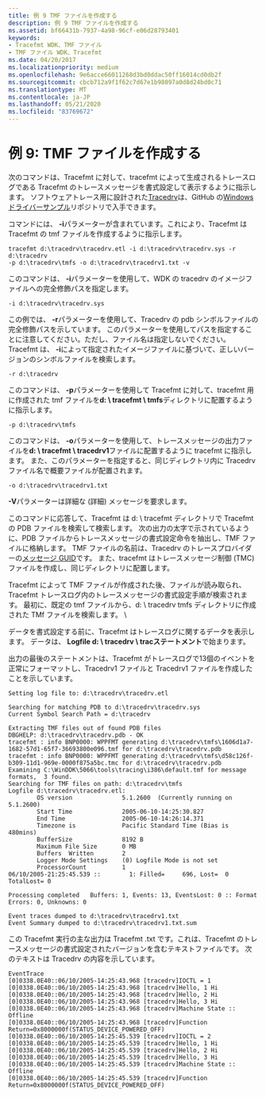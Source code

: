 ```yaml
---
title: 例 9 TMF ファイルを作成する
description: 例 9 TMF ファイルを作成する
ms.assetid: bf66431b-7937-4a98-96cf-e06d28793401
keywords:
- Tracefmt WDK、TMF ファイル
- TMF ファイル WDK、Tracefmt
ms.date: 04/20/2017
ms.localizationpriority: medium
ms.openlocfilehash: 9e6acce66011268d3bd0ddac50ff16014cd0db2f
ms.sourcegitcommit: cbcb712a9f1f62c7d67e1b98097a0d8d24bd0c71
ms.translationtype: MT
ms.contentlocale: ja-JP
ms.lasthandoff: 05/21/2020
ms.locfileid: "83769672"
---
```

# <a name="example-9-creating-a-tmf-file"></a>例 9: TMF ファイルを作成する


次のコマンドは、Tracefmt に対して、tracefmt によって生成されるトレースログである Tracefmt のトレースメッセージを書式設定して表示するように指示します。 ソフトウェアトレース用に設計された[Tracedrv](https://github.com/Microsoft/Windows-driver-samples/tree/master/general/tracing/tracedriver)は、GitHub の[Windows ドライバーサンプル](https://github.com/Microsoft/Windows-driver-samples)リポジトリで入手できます。

コマンドには、 **-i**パラメーターが含まれています。これにより、Tracefmt は Tracefmt の tmf ファイルを作成するように指示します。

```
tracefmt d:\tracedrv\tracedrv.etl -i d:\tracedrv\tracedrv.sys -r d:\tracedrv 
-p d:\tracedrv\tmfs -o d:\tracedrv\tracedrv1.txt -v
```

このコマンドは、 **-i**パラメーターを使用して、WDK の tracedrv のイメージファイルへの完全修飾パスを指定します。

```
-i d:\tracedrv\tracedrv.sys
```

この例では、 **-r**パラメーターを使用して、Tracedrv の pdb シンボルファイルの完全修飾パスを示しています。 このパラメーターを使用してパスを指定することに注意してください。ただし、ファイル名は指定しないでください。 Tracefmt は、 **-i**によって指定されたイメージファイルに基づいて、正しいバージョンのシンボルファイルを検索します。

```
-r d:\tracedrv
```

このコマンドは、 **-p**パラメーターを使用して Tracefmt に対して、tracefmt 用に作成された tmf ファイルを**d: \\ tracefmt \\ tmfs**ディレクトリに配置するように指示します。

```
-p d:\tracedrv\tmfs
```

このコマンドは、 **-o**パラメーターを使用して、トレースメッセージの出力ファイルを**d: \\ tracefmt \\ tracedrv1**ファイルに配置するように tracefmt に指示します。 また、このパラメーターを指定すると、同じディレクトリ内に Tracedrv ファイル名で概要ファイルが配置されます。

```
-o d:\tracedrv\tracedrv1.txt
```

**-V**パラメーターは詳細な (詳細) メッセージを要求します。

このコマンドに応答して、Tracefmt は d: \\ tracefmt ディレクトリで Tracefmt の PDB ファイルを検索して検索します。 次の出力の太字で示されているように、PDB ファイルからトレースメッセージの書式設定命令を抽出し、TMF ファイルに格納します。 TMF ファイルの名前は、Tracedrv のトレースプロバイダーの[メッセージ GUID](message-guid.md)です。 また、tracefmt はトレースメッセージ制御 (TMC) ファイルを作成し、同じディレクトリに配置します。

Tracefmt によって TMF ファイルが作成された後、ファイルが読み取られ、Tracefmt トレースログ内のトレースメッセージの書式設定手順が検索されます。 最初に、既定の tmf ファイルから、d: \\ tracedrv tmfs ディレクトリに作成された TMf ファイルを検索します。 \\

データを書式設定する前に、Tracefmt はトレースログに関するデータを表示します。 データは、 **Logfile d: \\ tracedrv \\ tracステートメント**で始まります。

出力の最後のステートメントは、Tracefmt がトレースログで13個のイベントを正常にフォーマットし、Tracedrv1 ファイルと Tracedrv1 ファイルを作成したことを示しています。

```
Setting log file to: d:\tracedrv\tracedrv.etl

Searching for matching PDB to d:\tracedrv\tracedrv.sys
Current Symbol Search Path = d:\tracedrv

Extracting TMF files out of found PDB files
DBGHELP: d:\tracedrv\tracedrv.pdb - OK
tracefmt : info BNP0000: WPPFMT generating d:\tracedrv\tmfs\1606d1a7-1682-57d1-65f7-36693800e096.tmf for d:\tracedrv\tracedrv.pdb
tracefmt : info BNP0000: WPPFMT generating d:\tracedrv\tmfs\d58c126f-b309-11d1-969e-0000f875a5bc.tmc for d:\tracedrv\tracedrv.pdb
Examining C:\WinDDK\5066\tools\tracing\i386\default.tmf for message formats,  3 found.
Searching for TMF files on path: d:\tracedrv\tmfs
Logfile d:\tracedrv\tracedrv.etl:
        OS version              5.1.2600  (Currently running on 5.1.2600)
        Start Time              2005-06-10-14:25:30.827
        End Time                2005-06-10-14:26:14.371
        Timezone is             Pacific Standard Time (Bias is 480mins)
        BufferSize              8192 B
        Maximum File Size       0 MB
        Buffers  Written        2
        Logger Mode Settings    (0) Logfile Mode is not set
        ProcessorCount          1
06/10/2005-21:25:45.539 ::        1: Filled=     696, Lost=  0 TotalLost= 0

Processing completed   Buffers: 1, Events: 13, EventsLost: 0 :: Format Errors: 0, Unknowns: 0

Event traces dumped to d:\tracedrv\tracedrv1.txt
Event Summary dumped to d:\tracedrv\tracedrv1.txt.sum
```

この Tracefmt 実行の主な出力は Tracefmt .txt です。これは、Tracefmt のトレースメッセージの書式設定されたバージョンを含むテキストファイルです。 次のテキストは Tracedrv の内容を示しています。

```
EventTrace
[0]0338.0E40::06/10/2005-14:25:43.968 [tracedrv]IOCTL = 1
[0]0338.0E40::06/10/2005-14:25:43.968 [tracedrv]Hello, 1 Hi
[0]0338.0E40::06/10/2005-14:25:43.968 [tracedrv]Hello, 2 Hi
[0]0338.0E40::06/10/2005-14:25:43.968 [tracedrv]Hello, 3 Hi
[0]0338.0E40::06/10/2005-14:25:43.968 [tracedrv]Machine State :: Offline
[0]0338.0E40::06/10/2005-14:25:43.968 [tracedrv]Function Return=0x8000000f(STATUS_DEVICE_POWERED_OFF)
[0]0338.0E40::06/10/2005-14:25:45.539 [tracedrv]IOCTL = 2
[0]0338.0E40::06/10/2005-14:25:45.539 [tracedrv]Hello, 1 Hi
[0]0338.0E40::06/10/2005-14:25:45.539 [tracedrv]Hello, 2 Hi
[0]0338.0E40::06/10/2005-14:25:45.539 [tracedrv]Hello, 3 Hi
[0]0338.0E40::06/10/2005-14:25:45.539 [tracedrv]Machine State :: Offline
[0]0338.0E40::06/10/2005-14:25:45.539 [tracedrv]Function Return=0x8000000f(STATUS_DEVICE_POWERED_OFF)
```

 

 





